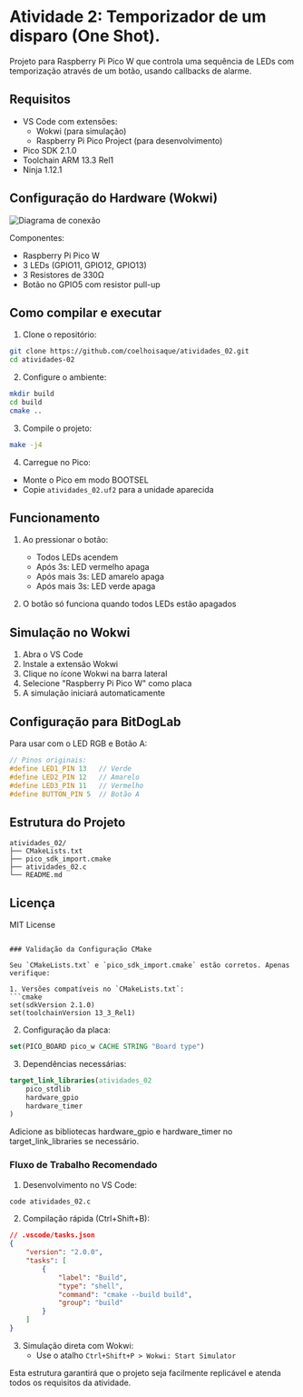 # Atividade 2: Temporizador de um disparo (One Shot).

Projeto para Raspberry Pi Pico W que controla uma sequência de LEDs com temporização através de um botão, usando callbacks de alarme.

## Requisitos
- VS Code com extensões:
  - Wokwi (para simulação)
  - Raspberry Pi Pico Project (para desenvolvimento)
- Pico SDK 2.1.0
- Toolchain ARM 13.3 Rel1
- Ninja 1.12.1

## Configuração do Hardware (Wokwi)

![Diagrama de conexão](https://github.com/user-attachments/assets/00417571-b0f1-4c3f-ba99-f6db91f5b4aa)

Componentes:
- Raspberry Pi Pico W
- 3 LEDs (GPIO11, GPIO12, GPIO13)
- 3 Resistores de 330Ω
- Botão no GPIO5 com resistor pull-up

## Como compilar e executar

1. Clone o repositório:
```bash
git clone https://github.com/coelhoisaque/atividades_02.git
cd atividades-02
```

2. Configure o ambiente:
```bash
mkdir build
cd build
cmake ..
```

3. Compile o projeto:
```bash
make -j4
```

4. Carregue no Pico:
- Monte o Pico em modo BOOTSEL
- Copie `atividades_02.uf2` para a unidade aparecida

## Funcionamento
1. Ao pressionar o botão:
   - Todos LEDs acendem
   - Após 3s: LED vermelho apaga
   - Após mais 3s: LED amarelo apaga
   - Após mais 3s: LED verde apaga

2. O botão só funciona quando todos LEDs estão apagados

## Simulação no Wokwi
1. Abra o VS Code
2. Instale a extensão Wokwi
3. Clique no ícone Wokwi na barra lateral
4. Selecione "Raspberry Pi Pico W" como placa
5. A simulação iniciará automaticamente

## Configuração para BitDogLab
Para usar com o LED RGB e Botão A:
```c
// Pinos originais:
#define LED1_PIN 13   // Verde
#define LED2_PIN 12   // Amarelo 
#define LED3_PIN 11   // Vermelho
#define BUTTON_PIN 5  // Botão A
```

## Estrutura do Projeto
```
atividades_02/
├── CMakeLists.txt
├── pico_sdk_import.cmake
├── atividades_02.c
└── README.md
```

## Licença
MIT License
```

### Validação da Configuração CMake

Seu `CMakeLists.txt` e `pico_sdk_import.cmake` estão corretos. Apenas verifique:

1. Versões compatíveis no `CMakeLists.txt`:
```cmake
set(sdkVersion 2.1.0)
set(toolchainVersion 13_3_Rel1)
```

2. Configuração da placa:
```cmake
set(PICO_BOARD pico_w CACHE STRING "Board type")
```

3. Dependências necessárias:
```cmake
target_link_libraries(atividades_02
    pico_stdlib
    hardware_gpio
    hardware_timer
)
```

Adicione as bibliotecas hardware_gpio e hardware_timer no target_link_libraries se necessário.

### Fluxo de Trabalho Recomendado

1. Desenvolvimento no VS Code:
```bash
code atividades_02.c
```

2. Compilação rápida (Ctrl+Shift+B):
```json
// .vscode/tasks.json
{
    "version": "2.0.0",
    "tasks": [
        {
            "label": "Build",
            "type": "shell",
            "command": "cmake --build build",
            "group": "build"
        }
    ]
}
```

3. Simulação direta com Wokwi:
   - Use o atalho `Ctrl+Shift+P > Wokwi: Start Simulator`

Esta estrutura garantirá que o projeto seja facilmente replicável e atenda todos os requisitos da atividade.
